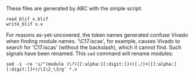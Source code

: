 These files are generated by ABC with the simple script:

```
read_blif x.blif
write_blif x.v
```

For reasons as-yet-uncovered, the token names generated confuse Vivado when finding module names. '\C17.iscas', for example, causes Vivado to search for 'C17.iscas' (without the backslash), which it cannot find. Such signals have been renamed. This `sed` command will rename modules:

```
sed -i -re 's/^(module )\?([[:alpha:][:digit:]]+)[./]+([[:alpha:][:digit:]]+)/\1\2_\3/g' *.v
```

